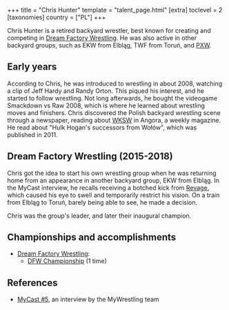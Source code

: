 +++
title = "Chris Hunter"
template = "talent_page.html"
[extra]
toclevel = 2
[taxonomies]
country = ["PL"]
+++

Chris Hunter is a retired backyard wrestler, best known for creating and competing in [Dream Factory Wrestling](@/o/dfw.md). He was also active in other backyard groups, such as EKW from Elbląg, TWF from Toruń, and [PXW](@/o/pxw.md).

## Early years

According to Chris, he was introduced to wrestling in about 2008, watching a clip of Jeff Hardy and Randy Orton. This piqued his interest, and he started to follow wrestling. Not long afterwards, he bought the videogame Smackdown vs Raw 2008, which is where he learned about wrestling moves and finishers. Chris discovered the Polish backyard wrestling scene through a newspaper, reading about [WKSW](@/o/wksw.md) in Angora, a weekly magazine. He read about "Hulk Hogan's successors from Wołów", which was published in 2011.

## Dream Factory Wrestling (2015-2018)

Chris got the idea to start his own wrestling group when he was returning home from an appearance in another backyard group, EKW from Elbląg. In the MyCast interview, he recalls receiving a botched kick from [Revage](@/w/rafael-kid.md), which caused his eye to swell and temporarily restrict his vision. On a train from Elbląg to Toruń, barely being able to see, he made a decision.

Chris was the group's leader, and later their inaugural champion.

## Championships and accomplishments

* [Dream Factory Wrestling](@/o/dfw.md):
  - [DFW Championship](@/c/dfw-championship.md) (1 time)

## References

* [MyCast #5](https://www.youtube.com/watch?v=PNifwMjQZWE), an interview by the MyWrestling team
